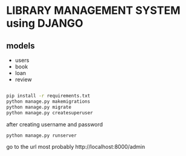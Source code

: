 <h1>LIBRARY MANAGEMENT SYSTEM using DJANGO</h1>

<h2>models</h2>
<ul>
<li>users</li>
<li>book</li>
<li>loan</li>
<li>review</li>
</ul>

```bash

pip install -r requirements.txt
python manage.py makemigrations
python manage.py migrate
python manage.py createsuperuser
```
after creating username and password
```bash
python manage.py runserver
```
go to the url most probably http://localhost:8000/admin
